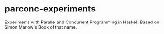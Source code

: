 parconc-experiments
===================

Experiments with Parallel and Concurrent Programming in Haskell.  Based on Simon Marlow's Book of that name.
